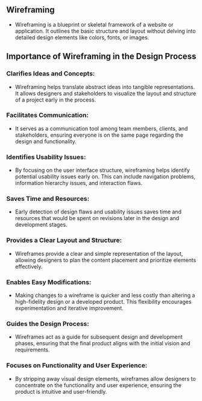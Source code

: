## Wireframing
- Wireframing is a blueprint or skeletal framework of a website or application. It outlines the basic structure and layout without delving into detailed design elements like colors, fonts, or images.

## Importance of Wireframing in the Design Process

### Clarifies Ideas and Concepts:
- Wireframing helps translate abstract ideas into tangible representations. It allows designers and stakeholders to visualize the layout and structure of a project early in the process.

### Facilitates Communication:
- It serves as a communication tool among team members, clients, and stakeholders, ensuring everyone is on the same page regarding the design and functionality.

### Identifies Usability Issues:
- By focusing on the user interface structure, wireframing helps identify potential usability issues early on. This can include navigation problems, information hierarchy issues, and interaction flaws.

### Saves Time and Resources:
- Early detection of design flaws and usability issues saves time and resources that would be spent on revisions later in the design and development stages.

### Provides a Clear Layout and Structure:
- Wireframes provide a clear and simple representation of the layout, allowing designers to plan the content placement and prioritize elements effectively.

### Enables Easy Modifications:
- Making changes to a wireframe is quicker and less costly than altering a high-fidelity design or a developed product. This flexibility encourages experimentation and iterative improvement.

### Guides the Design Process:
- Wireframes act as a guide for subsequent design and development phases, ensuring that the final product aligns with the initial vision and requirements.
  
### Focuses on Functionality and User Experience:
- By stripping away visual design elements, wireframes allow designers to concentrate on the functionality and user experience, ensuring the product is intuitive and user-friendly.

